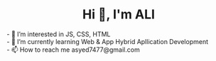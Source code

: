 <h1 align="center" >Hi 👋, I'm ALI</h1>
<!-- - 👋 Hi, I’m @mostlyali07 -->
- 👀 I’m interested in JS, CSS, HTML <br />
- 🌱 I’m currently learning Web & App Hybrid Apllication Development <br />
<!-- - 💞️ I’m looking to collaborate on ... -->
- 📫 How to reach me asyed7477@gmail.com

<!---
mostlyali07/mostlyali07 is a ✨ special ✨ repository because its `README.md` (this file) appears on your GitHub profile.
You can click the Preview link to take a look at your changes.
--->
